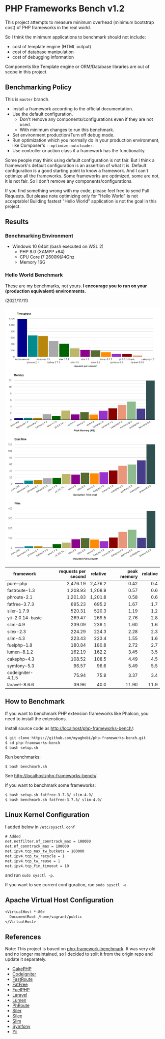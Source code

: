 # PHP Frameworks Bench v1.2

This project attempts to measure minimum overhead (minimum bootstrap cost) of PHP frameworks in the real world.

So I think the minimum applications to benchmark should not include:

* cost of template engine (HTML output)
* cost of database manipulation
* cost of debugging information

Components like Template engine or ORM/Database libraries are out of scope in this project.

## Benchmarking Policy

This is `master` branch.

* Install a framework according to the official documentation.
* Use the default configuration.
  * Don't remove any components/configurations even if they are not used.
  * With minimum changes to run this benchmark.
* Set environment production/Turn off debug mode.
* Run optimization which you normally do in your production environment, like Composer's `--optimize-autoloader`.
* Use controller or action class if a framework has the functionality.

Some people may think using default configuration is not fair. But I think a framework's default configuration is an assertion of what it is. Default configuration is a good starting point to know a framework. And I can't optimize all the frameworks. Some frameworks are optimized, some are not, it is not fair. So I don't remove any components/configurations.

If you find something wrong with my code, please feel free to send Pull Requests. But please note optimizing only for "Hello World" is not acceptable! Building fastest "Hello World" application is not the goal in this project.

## Results

### Benchmarking Environment

* Windows 10 64bit (bash executed on WSL 2)
  * PHP 8.0 (XAMPP x64)
  * CPU Core i7 2600K@4Ghz
  * Memory 16G 

### Hello World Benchmark

These are my benchmarks, not yours. **I encourage you to run on your (production equivalent) environments.**

(2021/11/11)

![Benchmark Results Graph Throughput](screenshots/php-frameworks-bench-throughput.jpg)
![Benchmark Results Graph Memory](screenshots/php-frameworks-bench-memory.jpg)
![Benchmark Results Graph Execution Time](screenshots/php-frameworks-bench-exectime.jpg)
![Benchmark Results Graph Included Files](screenshots/php-frameworks-bench-includedfiles.jpg)

|framework          |requests per second|relative|peak memory|relative|
|-------------------|------------------:|-------:|----------:|-------:|
|pure-php           |           2,476.19| 2,476.2|       0.42|     0.4|
|fastroute-1.3      |           1,208.93| 1,208.9|       0.57|     0.6|
|phroute-2.1        |           1,201.83| 1,201.8|       0.58|     0.6|
|fatfree-3.7.3      |             695.23|   695.2|       1.67|     1.7|
|siler-1.7.9        |             520.31|   520.3|       1.19|     1.2|
|yii-2.0.14-basic   |             269.47|   269.5|       2.76|     2.8|
|slim-4.9           |             239.09|   239.1|       1.60|     1.6|
|silex-2.3          |             224.29|   224.3|       2.28|     2.3|
|slim-4.3           |             223.43|   223.4|       1.55|     1.6|
|fuelphp-1.8        |             180.84|   180.8|       2.72|     2.7|
|lumen-8.1.2        |             162.19|   162.2|       3.45|     3.5|
|cakephp-4.3        |             108.52|   108.5|       4.49|     4.5|
|symfony-5.3        |              96.57|    96.6|       5.49|     5.5|
|codeigniter-4.1.5  |              75.94|    75.9|       3.37|     3.4|
|laravel-8.6.6      |              39.96|    40.0|      11.90|    11.9|

## How to Benchmark

If you want to benchmark PHP extension frameworks like Phalcon, you need to install the extenstions.

Install source code as <http://localhost/php-frameworks-bench/>:

~~~
$ git clone https://github.com/myaghobi/php-frameworks-bench.git
$ cd php-frameworks-bench
$ bash setup.sh
~~~

Run benchmarks:

~~~
$ bash benchmark.sh
~~~

See <http://localhost/php-frameworks-bench/>.

If you want to benchmark some frameworks:

~~~
$ bash setup.sh fatfree-3.7.3/ slim-4.9/
$ bash benchmark.sh fatfree-3.7.3/ slim-4.9/
~~~

## Linux Kernel Configuration

I added below in `/etc/sysctl.conf`

~~~
# Added
net.netfilter.nf_conntrack_max = 100000
net.nf_conntrack_max = 100000
net.ipv4.tcp_max_tw_buckets = 180000
net.ipv4.tcp_tw_recycle = 1
net.ipv4.tcp_tw_reuse = 1
net.ipv4.tcp_fin_timeout = 10
~~~

and run `sudo sysctl -p`.

If you want to see current configuration, run `sudo sysctl -a`.

## Apache Virtual Host Configuration

~~~
<VirtualHost *:80>
  DocumentRoot /home/vagrant/public
</VirtualHost>
~~~


## References 
Note: This project is based on
[php-framework-benchmark](https://github.com/kenjis/php-framework-benchmark). It was very old and no longer maintained, so I decided to split it from the origin repo and update it separately.

* [CakePHP](https://github.com/cakephp/cakephp)
* [CodeIgniter](https://github.com/codeigniter4/CodeIgniter4)
* [FastRoute](https://github.com/nikic/FastRoute)
* [FatFree](https://github.com/bcosca/fatfree)
* [FuelPHP](https://github.com/fuelphp/fuelphp)
* [Laravel](https://github.com/laravel/laravel)
* [Lumen](https://github.com/laravel/lumen)
* [PhRoute](https://github.com/mrjgreen/phroute)
* [Siler](https://github.com/leocavalcante/siler)
* [Silex](https://github.com/silexphp/Silex)
* [Slim](https://github.com/slimphp/Slim)
* [Symfony](https://github.com/symfony/symfony)
* [Yii](https://github.com/yiisoft/yii2)

